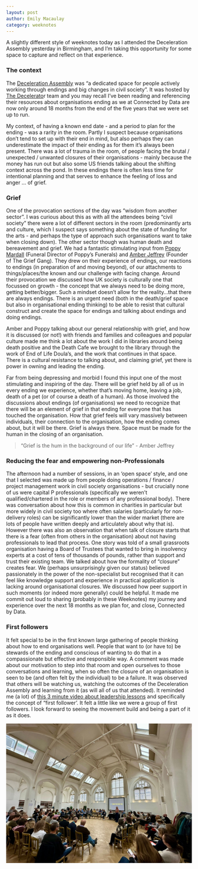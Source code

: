 ```yaml
---
layout: post
author: Emily Macaulay
category: weeknotes
---
```

A slightly different style of weeknotes today as I attended the Deceleration Assembly yesterday in Birmingham, and I’m taking this opportunity for some space to capture and reflect on that experience.

### The context
The [Deceleration Assembly](https://decelerator.org.uk/deceleration-assembly) was “a dedicated space for people actively working through endings and big changes in civil society”. It was hosted by [The Decelerato](https://decelerator.org.uk/)r team and you may recall I’ve been reading and referencing their resources about organisations ending as we at Connected by Data are now only around 18 months from the end of the five years that we were set up to run.

My context, of having a known end date - and a period to plan for the ending - was a rarity in the room. Partly I suspect because organisations don’t tend to set up with their end in mind, but also perhaps they can underestimate the impact of their ending as for them it’s always been present. There was a lot of trauma in the room, of people facing the brutal / unexpected / unwanted closures of their organisations - mainly because the money has run out but also some US friends talking about the shifting context across the pond. In these endings there is often less time for intentional planning and that serves to enhance the feeling of loss and anger … of grief.

### Grief
One of the provocation sections of the day was “wisdom from another sector”. I was curious about this as with all the attendees being “civil society” there were a lot of different sectors in the room (predominantly arts and culture, which I suspect says something about the state of funding for the arts - and perhaps the type of approach such organisations want to take when closing down). The other sector though was human death and bereavement and grief. We had a fantastic stimulating input from [Poppy Mardall](https://www.poppysfunerals.co.uk/blog/poppys-story-why-i-became-a-funeral-director/) (Funeral Director of Poppy’s Funerals) and [Amber Jeffrey](https://www.thegriefgang.com/ambers-story) (Founder of The Grief Gang). They drew on their experience of endings, our reactions to endings (in preparation of and moving beyond), of our attachments to things/places/the known and our challenge with facing change. Around their provocation we discussed how UK society is culturally one that focussed on growth - the concept that we always need to be doing more, getting better/bigger. Such a mindset doesn’t allow for the reality…that there are always endings. There is an urgent need (both in the death/grief space but also in organisational ending thinking) to be able to resist that cultural construct and create the space for endings and talking about endings and doing endings.

Amber and Poppy talking about our general relationship with grief, and how it is discussed (or not!) with friends and families and colleagues and popular culture made me think a lot about the work I did in libraries around being death positive and the Death Cafe we brought to the library through the work of End of Life Doula’s, and the work that continues in that space. There is a cultural resistance to talking about, and claiming grief, yet there is power in owning and leading the ending. 

Far from being depressing and morbid I found this input one of the most stimulating and inspiring of the day. There will be grief held by all of us in every ending we experience, whether that’s moving home, leaving a job, death of a pet (or of course a death of a human). As those involved the discussions about endings (of organisations) we need to recognize that there will be an element of grief in that ending for everyone that has touched the organisation. How that grief feels will vary massively between individuals, their connection to the organisation, how the ending comes about, but it will be there. Grief is always there. Space must be made for the human in the closing of an organisation. 

> “Grief is the hum in the background of our life” - Amber Jeffrey

### Reducing the fear and empowering non-Professionals
The afternoon had a number of sessions, in an ‘open space’ style, and one that I selected was made up from people doing operations / finance / project management work in civil society organisations - but crucially none of us were capital P professionals (specifically we weren’t qualified/chartered in the role or members of any professional body). There was conversation about how this is common in charities in particular but more widely in civil society too where often salaries (particularly for non-delivery roles) can be significantly lower than the wider market (there are lots of people have written deeply and articulately about why that is). However there was also an observation that when talk of closure starts that there is a fear (often from others in the organisation) about not having professionals to lead that process. One story was told of a small grassroots organisation having a Board of Trustees that wanted to bring in insolvency experts at a cost of tens of thousands of pounds, rather than support and trust their existing team. We talked about how the formality of “closure” creates fear. We (perhaps unsurprisingly given our status) believed passionately in the power of the non-specialist but recognised that it can feel like knowledge support and experience in practical application is lacking around organisational closures. We discussed how peer support in such moments (or indeed more generally) could be helpful. It made me commit out loud to sharing (probably in these Weeknotes) my journey and experience over the next 18 months as we plan for, and close, Connected by Data.

### First followers
It felt special to be in the first known large gathering of people thinking about how to end organisations well. People that want to (or have to) be stewards of the ending and conscious of wanting to do that in a compassionate but effective and responsible way. A comment was made about our motivation to step into that room and open ourselves to those conversations and learning, when so often the closure of an organisation is seen to be (and often felt by the individual) to be a failure. It was observed that others will be watching us, watching the outcomes of the Deceleration Assembly and learning from it (as will all of us that attended). It reminded me (a lot) of [this 3 minute video about leadership lessons](https://youtu.be/fW8amMCVAJQ) and specifically the concept of “first follower’. It felt a little like we were a group of first followers. I look forward to seeing the movement build and being a part of it as it does.

![Photo of around 100 people sitting in a large circle](/assets/blog/2025-10-15-deceleration.png "Photo of the Deceleration Assembly")